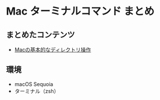 # Mac ターミナルコマンド まとめ

## まとめたコンテンツ
- [Macの基本的なディレクトリ操作](docs/mac-terminal-commands.md#ディレクトリ操作)

## 環境
- macOS Sequoia
- ターミナル（zsh）
